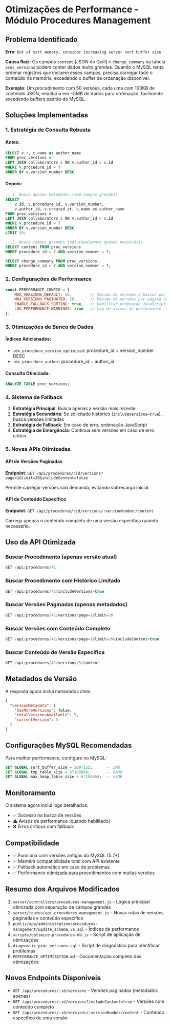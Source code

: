 # Otimizações de Performance - Módulo Procedures Management

## Problema Identificado

**Erro**: `Out of sort memory, consider increasing server sort buffer size`

**Causa Raiz**: Os campos `content` (JSON do Quill) e `change_summary` na tabela `proc_versions` podem conter dados muito grandes. Quando o MySQL tenta ordenar registros que incluem esses campos, precisa carregar todo o conteúdo na memória, excedendo o buffer de ordenação disponível.

**Exemplo**: Um procedimento com 50 versões, cada uma com 100KB de conteúdo JSON, resultaria em ~5MB de dados para ordenação, facilmente excedendo buffers padrão do MySQL.

## Soluções Implementadas

### 1. **Estratégia de Consulta Robusta**

#### Antes:
```sql
SELECT v.*, c.name as author_name
FROM proc_versions v
LEFT JOIN collaborators c ON v.author_id = c.id
WHERE v.procedure_id = ?
ORDER BY v.version_number DESC
```

#### Depois:
```sql
-- 1. Busca apenas metadados (sem campos grandes)
SELECT 
    v.id, v.procedure_id, v.version_number, 
    v.author_id, v.created_at, c.name as author_name
FROM proc_versions v
LEFT JOIN collaborators c ON v.author_id = c.id
WHERE v.procedure_id = ?
ORDER BY v.version_number DESC
LIMIT 50;

-- 2. Busca campos grandes individualmente quando necessário
SELECT content FROM proc_versions 
WHERE procedure_id = ? AND version_number = ?;

SELECT change_summary FROM proc_versions 
WHERE procedure_id = ? AND version_number = ?;
```

### 2. **Configurações de Performance**

```javascript
const PERFORMANCE_CONFIG = {
    MAX_VERSIONS_DEFAULT: 50,        // Máximo de versões a buscar por padrão
    MAX_VERSIONS_PAGINATED: 20,      // Máximo de versões por página na paginação
    ENABLE_FALLBACK_SORTING: true,   // Habilitar ordenação JavaScript como fallback
    LOG_PERFORMANCE_WARNINGS: true   // Log de avisos de performance
};
```

### 3. **Otimizações de Banco de Dados**

#### Índices Adicionados:
- `idx_procedure_version_optimized`: procedure_id + version_number DESC
- `idx_procedure_author`: procedure_id + author_id

#### Consulta Otimizada:
```sql
ANALYZE TABLE proc_versions;
```

### 4. **Sistema de Fallback**

1. **Estratégia Principal**: Busca apenas a versão mais recente
2. **Estratégia Secundária**: Se solicitado histórico (`includeVersions=true`), busca versões limitadas
3. **Estratégia de Fallback**: Em caso de erro, ordenação JavaScript
4. **Estratégia de Emergência**: Continua sem versões em caso de erro crítico

### 5. **Novas APIs Otimizadas**

#### API de Versões Paginadas
**Endpoint**: `GET /api/procedures/:id/versions?page=1&limit=20&includeContent=false`

Permite carregar versões sob demanda, evitando sobrecarga inicial.

#### API de Conteúdo Específico
**Endpoint**: `GET /api/procedures/:id/versions/:versionNumber/content`

Carrega apenas o conteúdo completo de uma versão específica quando necessário.

## Uso da API Otimizada

### Buscar Procedimento (apenas versão atual)
```javascript
GET /api/procedures/41
```

### Buscar Procedimento com Histórico Limitado
```javascript
GET /api/procedures/41?includeVersions=true
```

### Buscar Versões Paginadas (apenas metadados)
```javascript
GET /api/procedures/41/versions?page=1&limit=20
```

### Buscar Versões com Conteúdo Completo
```javascript
GET /api/procedures/41/versions?page=1&limit=20&includeContent=true
```

### Buscar Conteúdo de Versão Específica
```javascript
GET /api/procedures/41/versions/5/content
```

## Metadados de Versão

A resposta agora inclui metadados úteis:

```json
{
  "versionMetadata": {
    "hasMoreVersions": false,
    "totalVersionsAvailable": 5,
    "currentVersion": 5
  }
}
```

## Configurações MySQL Recomendadas

Para melhor performance, configure no MySQL:

```sql
SET GLOBAL sort_buffer_size = 2097152;      -- 2MB
SET GLOBAL tmp_table_size = 67108864;       -- 64MB  
SET GLOBAL max_heap_table_size = 67108864;  -- 64MB
```

## Monitoramento

O sistema agora inclui logs detalhados:
- ✅ Sucesso na busca de versões
- ⚠️ Avisos de performance (quando habilitado)
- ❌ Erros críticos com fallback

## Compatibilidade

- ✅ Funciona com versões antigas do MySQL (5.7+)
- ✅ Mantém compatibilidade total com API existente
- ✅ Fallback automático em caso de problemas
- ✅ Performance otimizada para procedimentos com muitas versões

## Resumo dos Arquivos Modificados

1. `server/controllers/procedures-management.js` - Lógica principal otimizada com separação de campos grandes
2. `server/routes/api-procedures-management.js` - Novas rotas de versões paginadas e conteúdo específico
3. `public/app/administration/procedures-management/update_schema_v6.sql` - Índices de performance
4. `scripts/optimize-procedures-db.js` - Script de aplicação de otimizações
5. `diagnostic_proc_versions.sql` - Script de diagnóstico para identificar problemas
6. `PERFORMANCE_OPTIMIZATION.md` - Documentação completa das otimizações

## Novos Endpoints Disponíveis

- `GET /api/procedures/:id/versions` - Versões paginadas (metadados apenas)
- `GET /api/procedures/:id/versions?includeContent=true` - Versões com conteúdo completo
- `GET /api/procedures/:id/versions/:versionNumber/content` - Conteúdo específico de uma versão 